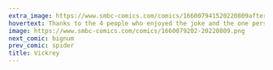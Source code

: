 ```yaml
---
extra_image: https://www.smbc-comics.com/comics/166007941520220809after.png
hovertext: Thanks to the 4 people who enjoyed the joke and the one person who's already done this.
image: https://www.smbc-comics.com/comics/1660079202-20220809.png
next_comic: bignum
prev_comic: spider
title: Vickrey
---
```


